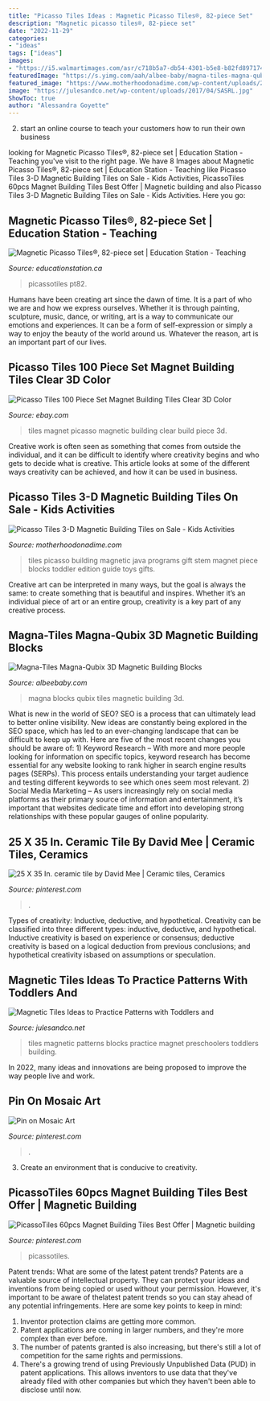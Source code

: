 ```yaml
---
title: "Picasso Tiles Ideas : Magnetic Picasso Tiles®, 82-piece Set"
description: "Magnetic picasso tiles®, 82-piece set"
date: "2022-11-29"
categories:
- "ideas"
tags: ["ideas"]
images:
- "https://i5.walmartimages.com/asr/c718b5a7-db54-4301-b5e8-b82fd8971743_1.c63dca3760107803b5cb897b251b64b8.jpeg"
featuredImage: "https://s.yimg.com/aah/albee-baby/magna-tiles-magna-qubix-3d-magnetic-building-blocks-10.jpg"
featured_image: "https://www.motherhoodonadime.com/wp-content/uploads/2016/04/Picasso-Tiles.jpg"
image: "https://julesandco.net/wp-content/uploads/2017/04/SASRL.jpg"
ShowToc: true
author: "Alessandra Goyette"
---
```



2. start an online course to teach your customers how to run their own business 

	

		
looking for Magnetic Picasso Tiles®, 82-piece set | Education Station - Teaching you've visit to the right page. We have 8 Images about Magnetic Picasso Tiles®, 82-piece set | Education Station - Teaching like Picasso Tiles 3-D Magnetic Building Tiles on Sale - Kids Activities, PicassoTiles 60pcs Magnet Building Tiles Best Offer | Magnetic building and also Picasso Tiles 3-D Magnetic Building Tiles on Sale - Kids Activities. Here you go:
		
    
## Magnetic Picasso Tiles®, 82-piece Set | Education Station - Teaching

<img loading=lazy src="https://www.educationstation.ca/media/cache/b3/db/b3db087bf9a654cac9f84446d1282e98.jpg" onerror="this.onerror=null;this.src='https://tse1.mm.bing.net/th?id=OIP.2fAkQ5ylEBQOyRPdXxSw5wAAAA&amp;pid=15.1';" alt="Magnetic Picasso Tiles®, 82-piece set | Education Station - Teaching">

_Source: educationstation.ca_

>picassotiles pt82. 

	

Humans have been creating art since the dawn of time. It is a part of who we are and how we express ourselves. Whether it is through painting, sculpture, music, dance, or writing, art is a way to communicate our emotions and experiences. It can be a form of self-expression or simply a way to enjoy the beauty of the world around us. Whatever the reason, art is an important part of our lives.

    
## Picasso Tiles 100 Piece Set Magnet Building Tiles Clear 3D Color

<img loading=lazy src="https://i5.walmartimages.com/asr/c718b5a7-db54-4301-b5e8-b82fd8971743_1.c63dca3760107803b5cb897b251b64b8.jpeg" onerror="this.onerror=null;this.src='https://tse4.mm.bing.net/th?id=OIP.-Ak-SEmd5KbiD0wIk7KW-QHaHa&amp;pid=15.1';" alt="Picasso Tiles 100 Piece Set Magnet Building Tiles Clear 3D Color">

_Source: ebay.com_

>tiles magnet picasso magnetic building clear build piece 3d. 

	

Creative work is often seen as something that comes from outside the individual, and it can be difficult to identify where creativity begins and who gets to decide what is creative. This article looks at some of the different ways creativity can be achieved, and how it can be used in business.

    
## Picasso Tiles 3-D Magnetic Building Tiles On Sale - Kids Activities

<img loading=lazy src="https://www.motherhoodonadime.com/wp-content/uploads/2016/04/Picasso-Tiles.jpg" onerror="this.onerror=null;this.src='https://tse2.mm.bing.net/th?id=OIP.2plcXqENSHG5MpUdfpmIbgHaHa&amp;pid=15.1';" alt="Picasso Tiles 3-D Magnetic Building Tiles on Sale - Kids Activities">

_Source: motherhoodonadime.com_

>tiles picasso building magnetic java programs gift stem magnet piece blocks toddler edition guide toys gifts. 

	

Creative art can be interpreted in many ways, but the goal is always the same: to create something that is beautiful and inspires. Whether it’s an individual piece of art or an entire group, creativity is a key part of any creative process.

    
## Magna-Tiles Magna-Qubix 3D Magnetic Building Blocks

<img loading=lazy src="https://s.yimg.com/aah/albee-baby/magna-tiles-magna-qubix-3d-magnetic-building-blocks-10.jpg" onerror="this.onerror=null;this.src='https://tse3.mm.bing.net/th?id=OIP.5t7EXn0kets40WSNXTmTGAHaIV&amp;pid=15.1';" alt="Magna-Tiles Magna-Qubix 3D Magnetic Building Blocks">

_Source: albeebaby.com_

>magna blocks qubix tiles magnetic building 3d. 

	

What is new in the world of SEO?
SEO is a process that can ultimately lead to better online visibility. New ideas are constantly being explored in the SEO space, which has led to an ever-changing landscape that can be difficult to keep up with. Here are five of the most recent changes you should be aware of: 1) Keyword Research – With more and more people looking for information on specific topics, keyword research has become essential for any website looking to rank higher in search engine results pages (SERPs). This process entails understanding your target audience and testing different keywords to see which ones seem most relevant. 2) Social Media Marketing – As users increasingly rely on social media platforms as their primary source of information and entertainment, it’s important that websites dedicate time and effort into developing strong relationships with these popular gauges of online popularity.

    
## 25 X 35 In. Ceramic Tile By David Mee | Ceramic Tiles, Ceramics

<img loading=lazy src="https://i.pinimg.com/originals/40/c8/18/40c818fecd8402701bea998b0ff3ee69.jpg" onerror="this.onerror=null;this.src='https://tse4.mm.bing.net/th?id=OIP.gp12JzevS-zESSusBUIfCwHaJ4&amp;pid=15.1';" alt="25 X 35 In. ceramic tile by David Mee | Ceramic tiles, Ceramics">

_Source: pinterest.com_

>. 

	

Types of creativity: Inductive, deductive, and hypothetical.
Creativity can be classified into three different types: inductive, deductive, and hypothetical. Inductive creativity is based on experience or consensus; deductive creativity is based on a logical deduction from previous conclusions; and hypothetical creativity isbased on assumptions or speculation.

    
## Magnetic Tiles Ideas To Practice Patterns With Toddlers And

<img loading=lazy src="https://julesandco.net/wp-content/uploads/2017/04/SASRL.jpg" onerror="this.onerror=null;this.src='https://tse1.mm.bing.net/th?id=OIP.2uT7wLq0IWNdAir48jZ0mQHaHa&amp;pid=15.1';" alt="Magnetic Tiles Ideas to Practice Patterns with Toddlers and">

_Source: julesandco.net_

>tiles magnetic patterns blocks practice magnet preschoolers toddlers building. 

	

In 2022, many ideas and innovations are being proposed to improve the way people live and work.

    
## Pin On Mosaic Art

<img loading=lazy src="https://i.pinimg.com/736x/46/97/cd/4697cd0bc4f9633caa2417b175622165.jpg" onerror="this.onerror=null;this.src='https://tse2.mm.bing.net/th?id=OIP.oFaXCfQseYL7rRgAWDgIhAHaKM&amp;pid=15.1';" alt="Pin on Mosaic Art">

_Source: pinterest.com_

>. 

	

3. Create an environment that is conducive to creativity.

    
## PicassoTiles 60pcs Magnet Building Tiles Best Offer | Magnetic Building

<img loading=lazy src="https://i.pinimg.com/originals/e4/b1/f2/e4b1f2ddd05460f1733f1ba3a491f100.png" onerror="this.onerror=null;this.src='https://tse2.mm.bing.net/th?id=OIP.JZfg6hlxKmYjmHlcOwQTAAHaHa&amp;pid=15.1';" alt="PicassoTiles 60pcs Magnet Building Tiles Best Offer | Magnetic building">

_Source: pinterest.com_

>picassotiles. 

	

Patent trends: What are some of the latest patent trends?
Patents are a valuable source of intellectual property. They can protect your ideas and inventions from being copied or used without your permission. However, it's important to be aware of thelatest patent trends so you can stay ahead of any potential infringements. Here are some key points to keep in mind: 
1. Inventor protection claims are getting more common. 
2. Patent applications are coming in larger numbers, and they're more complex than ever before. 
3. The number of patents granted is also increasing, but there's still a lot of competition for the same rights and permissions. 
4. There's a growing trend of using Previously Unpublished Data (PUD) in patent applications. This allows inventors to use data that they've already filed with other companies but which they haven't been able to disclose until now.

